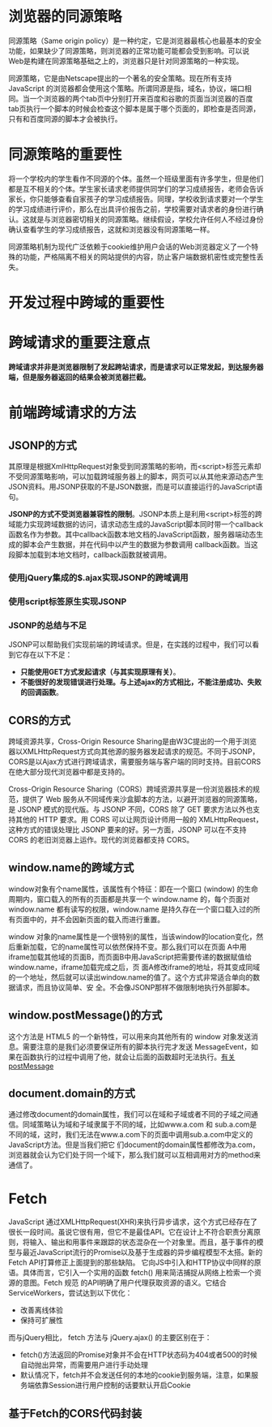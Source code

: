 # 浏览器的同源策略
同源策略（Same origin policy）是一种约定，它是浏览器最核心也最基本的安全功能，如果缺少了同源策略，则浏览器的正常功能可能都会受到影响。可以说Web是构建在同源策略基础之上的，浏览器只是针对同源策略的一种实现。

同源策略，它是由Netscape提出的一个著名的安全策略。现在所有支持JavaScript 的浏览器都会使用这个策略。所谓同源是指，域名，协议，端口相同。当一个浏览器的两个tab页中分别打开来百度和谷歌的页面当浏览器的百度tab页执行一个脚本的时候会检查这个脚本是属于哪个页面的，即检查是否同源，只有和百度同源的脚本才会被执行。

# 同源策略的重要性
将一个学校内的学生看作不同源的个体。虽然一个班级里面有许多学生，但是他们都是互不相关的个体。学生家长请求老师提供同学们的学习成绩报告，老师会告诉家长，你只能够查看自家孩子的学习成绩报告。同理，学校收到请求要对一个学生的学习成绩进行评价，那么在出具评价报告之前，学校需要对请求者的身份进行确认。这就是与浏览器密切相关的同源策略。继续假设，学校允许任何人不经过身份确认查看学生的学习成绩报告，这就和浏览器没有同源策略一样。

同源策略机制为现代广泛依赖于cookie维护用户会话的Web浏览器定义了一个特殊的功能，严格隔离不相关的网站提供的内容，防止客户端数据机密性或完整性丢失。

# 开发过程中跨域的重要性

# 跨域请求的重要注意点
**跨域请求并非是浏览器限制了发起跨站请求，而是请求可以正常发起，到达服务器端，但是服务器返回的结果会被浏览器拦截。**
# 前端跨域请求的方法

## JSONP的方式
其原理是根据XmlHttpRequest对象受到同源策略的影响，而\<script\>标签元素却不受同源策略影响，可以加载跨域服务器上的脚本，网页可以从其他来源动态产生JSON资料。用JSONP获取的不是JSON数据，而是可以直接运行的JavaScript语句。

**JSONP的方式不受浏览器兼容性的限制**。JSONP本质上是利用\<script\>标签的跨域能力实现跨域数据的访问，请求动态生成的JavaScript脚本同时带一个callback函数名作为参数。其中callback函数本地文档的JavaScript函数，服务器端动态生成的脚本会产生数据，并在代码中以产生的数据为参数调用 callback函数。当这段脚本加载到本地文档时，callback函数就被调用。

### 使用jQuery集成的$.ajax实现JSONP的跨域调用

### 使用script标签原生实现JSONP

### JSONP的总结与不足
JSONP可以帮助我们实现前端的跨域请求。但是，在实践的过程中，我们可以看到它存在以下不足：

* **只能使用GET方式发起请求（与其实现原理有关）**。
* **不能很好的发现错误进行处理。与上述ajax的方式相比，不能注册成功、失败的回调函数**。

## CORS的方式
跨域资源共享，Cross-Origin Resource Sharing是由W3C提出的一个用于浏览器以XMLHttpRequest方式向其他源的服务器发起请求的规范。不同于JSONP，CORS是以Ajax方式进行跨域请求，需要服务端与客户端的同时支持。目前CORS在绝大部分现代浏览器中都是支持的。

Cross-Origin Resource Sharing（CORS）跨域资源共享是一份浏览器技术的规范，提供了 Web 服务从不同域传来沙盒脚本的方法，以避开浏览器的同源策略，是 JSONP 模式的现代版。与 JSONP 不同，CORS 除了 GET 要求方法以外也支持其他的 HTTP 要求。用 CORS 可以让网页设计师用一般的 XMLHttpRequest，这种方式的错误处理比 JSONP 要来的好。另一方面，JSONP 可以在不支持 CORS 的老旧浏览器上运作。现代的浏览器都支持 CORS。

## window.name的跨域方式
window对象有个name属性，该属性有个特征：即在一个窗口 (window) 的生命周期内，窗口载入的所有的页面都是共享一个 window.name 的，每个页面对 window.name 都有读写的权限，window.name 是持久存在一个窗口载入过的所有页面中的，并不会因新页面的载入而进行重置。

window 对象的name属性是一个很特别的属性，当该window的location变化，然后重新加载，它的name属性可以依然保持不变。那么我们可以在页面 A中用iframe加载其他域的页面B，而页面B中用JavaScript把需要传递的数据赋值给window.name，iframe加载完成之后，页 面A修改iframe的地址，将其变成同域的一个地址，然后就可以读出window.name的值了。这个方式非常适合单向的数据请求，而且协议简单、安 全。不会像JSONP那样不做限制地执行外部脚本。

## window.postMessage()的方式
这个方法是 HTML5 的一个新特性，可以用来向其他所有的 window 对象发送消息。需要注意的是我们必须要保证所有的脚本执行完才发送 MessageEvent，如果在函数执行的过程中调用了他，就会让后面的函数超时无法执行。[有关postMessage](https://developer.mozilla.org/en-US/docs/Web/API/Window/postMessage)

## document.domain的方式
通过修改document的domain属性，我们可以在域和子域或者不同的子域之间通信。同域策略认为域和子域隶属于不同的域，比如www.a.com 和 sub.a.com是不同的域，这时，我们无法在www.a.com下的页面中调用sub.a.com中定义的JavaScript方法。但是当我们把它 们document的domain属性都修改为a.com，浏览器就会认为它们处于同一个域下，那么我们就可以互相调用对方的method来通信了。

# Fetch
JavaScript 通过XMLHttpRequest(XHR)来执行异步请求，这个方式已经存在了很长一段时间。虽说它很有用，但它不是最佳API。它在设计上不符合职责分离原则，将输入、输出和用事件来跟踪的状态混杂在一个对象里。而且，基于事件的模型与最近JavaScript流行的Promise以及基于生成器的异步编程模型不太搭。新的 Fetch API打算修正上面提到的那些缺陷。 它向JS中引入和HTTP协议中同样的原语。具体而言，它引入一个实用的函数 fetch() 用来简洁捕捉从网络上检索一个资源的意图。Fetch 规范 的API明确了用户代理获取资源的语义。它结合ServiceWorkers，尝试达到以下优化：

* 改善离线体验
* 保持可扩展性

而与jQuery相比， fetch 方法与 jQuery.ajax() 的主要区别在于：

* fetch()方法返回的Promise对象并不会在HTTP状态码为404或者500的时候自动抛出异常，而需要用户进行手动处理
* 默认情况下，fetch并不会发送任何的本地的cookie到服务端，注意，如果服务端依靠Session进行用户控制的话要默认开启Cookie

## 基于Fetch的CORS代码封装
